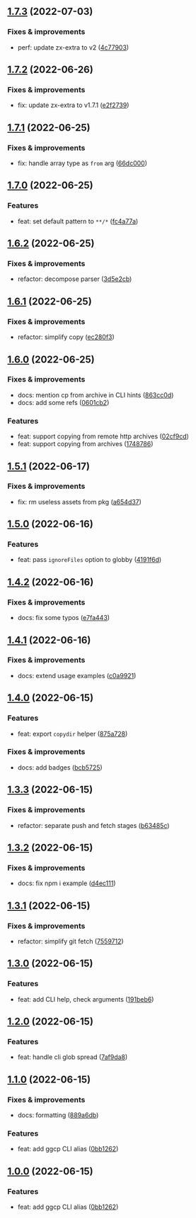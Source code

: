 ## [1.7.3](https://github.com/antongolub/git-glob-cp/compare/v1.7.2...v1.7.3) (2022-07-03)

### Fixes & improvements
* perf: update zx-extra to v2 ([4c77903](https://github.com/antongolub/git-glob-cp/commit/4c779037a2abaa3bf8b97dd0b1510d121f9d953a))

## [1.7.2](https://github.com/antongolub/git-glob-cp/compare/v1.7.1...v1.7.2) (2022-06-26)

### Fixes & improvements
* fix: update zx-extra to v1.7.1 ([e2f2739](https://github.com/antongolub/git-glob-cp/commit/e2f273994c5f675fa420d09498611e0d10bc6a4c))

## [1.7.1](https://github.com/antongolub/git-glob-cp/compare/v1.7.0...v1.7.1) (2022-06-25)

### Fixes & improvements
* fix: handle array type as `from` arg ([66dc000](https://github.com/antongolub/git-glob-cp/commit/66dc00004b0867d8c3add5e59b432d31604c5578))

## [1.7.0](https://github.com/antongolub/git-glob-cp/compare/v1.6.2...v1.7.0) (2022-06-25)

### Features
* feat: set default pattern to `**/*` ([fc4a77a](https://github.com/antongolub/git-glob-cp/commit/fc4a77ad476bbcf6b8435a2cd095fd832691c286))

## [1.6.2](https://github.com/antongolub/git-glob-cp/compare/v1.6.1...v1.6.2) (2022-06-25)

### Fixes & improvements
* refactor: decompose parser ([3d5e2cb](https://github.com/antongolub/git-glob-cp/commit/3d5e2cbd4fa69eb76d06c26a4bf7f6aac1945f6b))

## [1.6.1](https://github.com/antongolub/git-glob-cp/compare/v1.6.0...v1.6.1) (2022-06-25)

### Fixes & improvements
* refactor: simplify copy ([ec280f3](https://github.com/antongolub/git-glob-cp/commit/ec280f3650bbb8e21e4c1ef2aa707930d55306bf))

## [1.6.0](https://github.com/antongolub/git-glob-cp/compare/v1.5.1...v1.6.0) (2022-06-25)

### Fixes & improvements
* docs: mention cp from archive in CLI hints ([863cc0d](https://github.com/antongolub/git-glob-cp/commit/863cc0da20761a419ce148891f0142ec6523bdd7))
* docs: add some refs ([0601cb2](https://github.com/antongolub/git-glob-cp/commit/0601cb20a2cb1cbb057dccf44f8754180ea5f433))

### Features
* feat: support copying from remote http archives ([02cf9cd](https://github.com/antongolub/git-glob-cp/commit/02cf9cd21e98565a89bfd736c6465bd9913c5860))
* feat: support copying from archives ([1748786](https://github.com/antongolub/git-glob-cp/commit/1748786e9ca56fe04af9e17e332670f87e91b72c))

## [1.5.1](https://github.com/antongolub/git-glob-cp/compare/v1.5.0...v1.5.1) (2022-06-17)

### Fixes & improvements
* fix: rm useless assets from pkg ([a654d37](https://github.com/antongolub/git-glob-cp/commit/a654d37fd6c4125edf27db146912982ca73f3a5b))

## [1.5.0](https://github.com/antongolub/git-glob-cp/compare/v1.4.2...v1.5.0) (2022-06-16)

### Features
* feat: pass `ignoreFiles` option to globby ([4191f6d](https://github.com/antongolub/git-glob-cp/commit/4191f6ddc0e6b70b70fbc97a342bd56583dbe736))

## [1.4.2](https://github.com/antongolub/git-glob-cp/compare/v1.4.1...v1.4.2) (2022-06-16)

### Fixes & improvements
* docs: fix some typos ([e7fa443](https://github.com/antongolub/git-glob-cp/commit/e7fa443dd69a3b1e13e2cfc42e966873baf25a93))

## [1.4.1](https://github.com/antongolub/git-glob-cp/compare/v1.4.0...v1.4.1) (2022-06-16)

### Fixes & improvements
* docs: extend usage examples ([c0a9921](https://github.com/antongolub/git-glob-cp/commit/c0a99219d979120da01839a287c3e17d6ca62d6b))

## [1.4.0](https://github.com/antongolub/git-glob-cp/compare/v1.3.3...v1.4.0) (2022-06-15)

### Features
* feat: export `copydir` helper ([875a728](https://github.com/antongolub/git-glob-cp/commit/875a728cb6dc2a41ca0b386736b36d7ffa14ee7d))

### Fixes & improvements
* docs: add badges ([bcb5725](https://github.com/antongolub/git-glob-cp/commit/bcb5725b4daaa075b955ea4330f67a3fe050dace))

## [1.3.3](https://github.com/antongolub/git-glob-cp/compare/v1.3.2...v1.3.3) (2022-06-15)

### Fixes & improvements
* refactor: separate push and fetch stages ([b63485c](https://github.com/antongolub/git-glob-cp/commit/b63485cd70edc4d4f8023bb864c35f22606322ea))

## [1.3.2](https://github.com/antongolub/git-glob-cp/compare/v1.3.1...v1.3.2) (2022-06-15)

### Fixes & improvements
* docs: fix npm i example ([d4ec111](https://github.com/antongolub/git-glob-cp/commit/d4ec1111437e9fb39db0f169bca89dd3c9fea211))

## [1.3.1](https://github.com/antongolub/git-glob-cp/compare/v1.3.0...v1.3.1) (2022-06-15)

### Fixes & improvements
* refactor: simplify git fetch ([7559712](https://github.com/antongolub/git-glob-cp/commit/755971296a3e0bd8751b0b20fea28a716f788187))

## [1.3.0](https://github.com/antongolub/git-glob-cp/compare/v1.2.0...v1.3.0) (2022-06-15)

### Features
* feat: add CLI help, check arguments ([191beb6](https://github.com/antongolub/git-glob-cp/commit/191beb6b3188fdeab0d6fa2a12c80f4b45b7a20b))

## [1.2.0](https://github.com/antongolub/git-glob-cp/compare/v1.1.0...v1.2.0) (2022-06-15)

### Features
* feat: handle cli glob spread ([7af9da8](https://github.com/antongolub/git-glob-cp/commit/7af9da891632bd623223db6be0a9c2cec9c981cf))

## [1.1.0](https://github.com/antongolub/git-glob-cp/compare/v1.0.0...v1.1.0) (2022-06-15)

### Fixes & improvements
* docs: formatting ([889a6db](https://github.com/antongolub/git-glob-cp/commit/889a6dbe3d30fc3e6f1faa6dde54ccefdcb34035))

### Features
* feat: add ggcp CLI alias ([0bb1262](https://github.com/antongolub/git-glob-cp/commit/0bb1262be017a3ed0d6f3fe06d3f925d33f0e6d8))

## [1.0.0](https://github.com/antongolub/git-glob-cp/compare/undefined...v1.0.0) (2022-06-15)

### Features
* feat: add ggcp CLI alias ([0bb1262](https://github.com/antongolub/git-glob-cp/commit/0bb1262be017a3ed0d6f3fe06d3f925d33f0e6d8))
